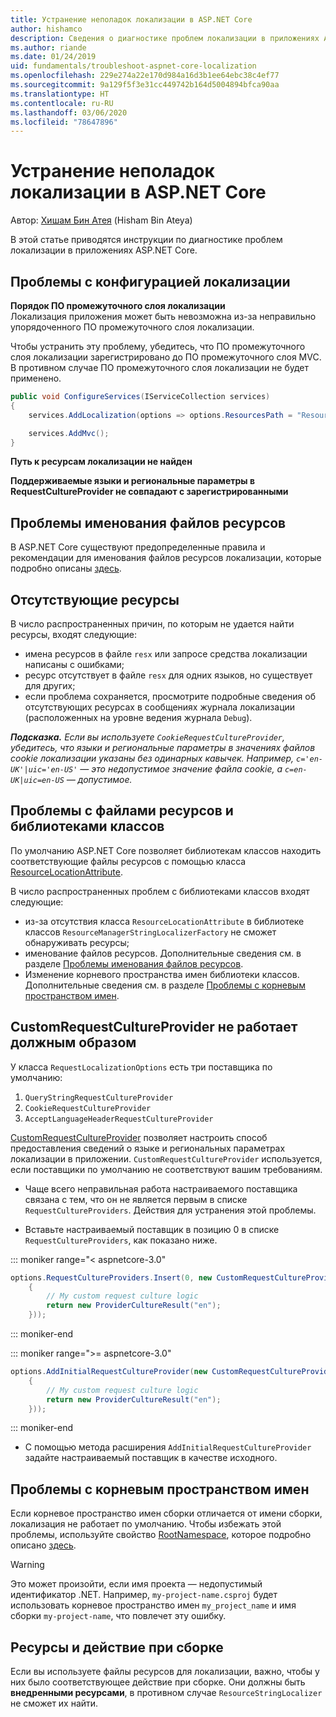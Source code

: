 ```yaml
---
title: Устранение неполадок локализации в ASP.NET Core
author: hishamco
description: Сведения о диагностике проблем локализации в приложениях ASP.NET Core.
ms.author: riande
ms.date: 01/24/2019
uid: fundamentals/troubleshoot-aspnet-core-localization
ms.openlocfilehash: 229e274a22e170d984a16d3b1ee64ebc38c4ef77
ms.sourcegitcommit: 9a129f5f3e31cc449742b164d5004894bfca90aa
ms.translationtype: HT
ms.contentlocale: ru-RU
ms.lasthandoff: 03/06/2020
ms.locfileid: "78647896"
---
```

# <a name="troubleshoot-aspnet-core-localization"></a>Устранение неполадок локализации в ASP.NET Core

Автор: [Хишам Бин Атея](https://github.com/hishamco) (Hisham Bin Ateya)

В этой статье приводятся инструкции по диагностике проблем локализации в приложениях ASP.NET Core.

## <a name="localization-configuration-issues"></a>Проблемы с конфигурацией локализации

**Порядок ПО промежуточного слоя локализации**  
Локализация приложения может быть невозможна из-за неправильно упорядоченного ПО промежуточного слоя локализации.

Чтобы устранить эту проблему, убедитесь, что ПО промежуточного слоя локализации зарегистрировано до ПО промежуточного слоя MVC. В противном случае ПО промежуточного слоя локализации не будет применено.

```csharp
public void ConfigureServices(IServiceCollection services)
{
    services.AddLocalization(options => options.ResourcesPath = "Resources");

    services.AddMvc();
}
```

**Путь к ресурсам локализации не найден**

**Поддерживаемые языки и региональные параметры в RequestCultureProvider не совпадают с зарегистрированными**  

## <a name="resource-file-naming-issues"></a>Проблемы именования файлов ресурсов

В ASP.NET Core существуют предопределенные правила и рекомендации для именования файлов ресурсов локализации, которые подробно описаны [здесь](xref:fundamentals/localization?view=aspnetcore-2.2#resource-file-naming).

## <a name="missing-resources"></a>Отсутствующие ресурсы

В число распространенных причин, по которым не удается найти ресурсы, входят следующие:

- имена ресурсов в файле `resx` или запросе средства локализации написаны с ошибками;
- ресурс отсутствует в файле `resx` для одних языков, но существует для других;
- если проблема сохраняется, просмотрите подробные сведения об отсутствующих ресурсах в сообщениях журнала локализации (расположенных на уровне ведения журнала `Debug`).

_**Подсказка.** Если вы используете `CookieRequestCultureProvider`, убедитесь, что языки и региональные параметры в значениях файлов cookie локализации указаны без одинарных кавычек. Например, `c='en-UK'|uic='en-US'` — это недопустимое значение файла cookie, а `c=en-UK|uic=en-US` — допустимое._

## <a name="resources--class-libraries-issues"></a>Проблемы с файлами ресурсов и библиотеками классов

По умолчанию ASP.NET Core позволяет библиотекам классов находить соответствующие файлы ресурсов с помощью класса [ResourceLocationAttribute](/dotnet/api/microsoft.extensions.localization.resourcelocationattribute?view=aspnetcore-2.1).

В число распространенных проблем с библиотеками классов входят следующие:
- из-за отсутствия класса `ResourceLocationAttribute` в библиотеке классов `ResourceManagerStringLocalizerFactory` не сможет обнаруживать ресурсы;
- именование файлов ресурсов. Дополнительные сведения см. в разделе [Проблемы именования файлов ресурсов](#resource-file-naming-issues).
- Изменение корневого пространства имен библиотеки классов. Дополнительные сведения см. в разделе [Проблемы с корневым пространством имен](#root-namespace-issues).

## <a name="customrequestcultureprovider-doesnt-work-as-expected"></a>CustomRequestCultureProvider не работает должным образом

У класса `RequestLocalizationOptions` есть три поставщика по умолчанию:

1. `QueryStringRequestCultureProvider`
2. `CookieRequestCultureProvider`
3. `AcceptLanguageHeaderRequestCultureProvider`

[CustomRequestCultureProvider](/dotnet/api/microsoft.aspnetcore.localization.customrequestcultureprovider?view=aspnetcore-2.1) позволяет настроить способ предоставления сведений о языке и региональных параметрах локализации в приложении. `CustomRequestCultureProvider` используется, если поставщики по умолчанию не соответствуют вашим требованиям.

- Чаще всего неправильная работа настраиваемого поставщика связана с тем, что он не является первым в списке `RequestCultureProviders`. Действия для устранения этой проблемы.

- Вставьте настраиваемый поставщик в позицию 0 в списке `RequestCultureProviders`, как показано ниже.

::: moniker range="< aspnetcore-3.0"
```csharp
options.RequestCultureProviders.Insert(0, new CustomRequestCultureProvider(async context =>
    {
        // My custom request culture logic
        return new ProviderCultureResult("en");
    }));
```
::: moniker-end

::: moniker range=">= aspnetcore-3.0"
```csharp
options.AddInitialRequestCultureProvider(new CustomRequestCultureProvider(async context =>
    {
        // My custom request culture logic
        return new ProviderCultureResult("en");
    }));
```
::: moniker-end

- С помощью метода расширения `AddInitialRequestCultureProvider` задайте настраиваемый поставщик в качестве исходного.

## <a name="root-namespace-issues"></a>Проблемы с корневым пространством имен

Если корневое пространство имен сборки отличается от имени сборки, локализация не работает по умолчанию. Чтобы избежать этой проблемы, используйте свойство [RootNamespace](/dotnet/api/microsoft.extensions.localization.rootnamespaceattribute?view=aspnetcore-2.1), которое подробно описано [здесь](xref:fundamentals/localization?view=aspnetcore-2.2#resource-file-naming).

> [!WARNING]
> Это может произойти, если имя проекта — недопустимый идентификатор .NET. Например, `my-project-name.csproj` будет использовать корневое пространство имен `my_project_name` и имя сборки `my-project-name`, что повлечет эту ошибку. 

## <a name="resources--build-action"></a>Ресурсы и действие при сборке

Если вы используете файлы ресурсов для локализации, важно, чтобы у них было соответствующее действие при сборке. Они должны быть **внедренными ресурсами**, в противном случае `ResourceStringLocalizer` не сможет их найти.
